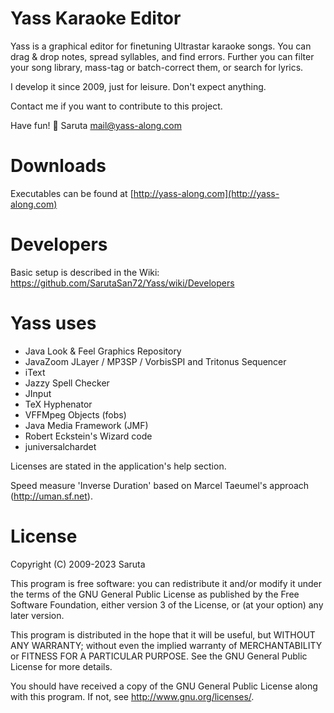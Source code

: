 # Yass Karaoke Editor
Yass is a graphical editor for finetuning Ultrastar karaoke songs. You can drag & drop notes, spread syllables, and find errors. Further you can filter your song library, mass-tag or batch-correct them, or search for lyrics.

I develop it since 2009, just for leisure. Don't expect anything.

Contact me if you want to contribute to this project.

Have fun! :musical_note:
Saruta <mail@yass-along.com>

# Downloads

Executables can be found at [http://yass-along.com](http://yass-along.com)

# Developers

Basic setup is described in the Wiki: https://github.com/SarutaSan72/Yass/wiki/Developers

# Yass uses
- Java Look & Feel Graphics Repository
- JavaZoom JLayer / MP3SP / VorbisSPI and Tritonus Sequencer
- iText
- Jazzy Spell Checker
- JInput
- TeX Hyphenator
- VFFMpeg Objects (fobs)
- Java Media Framework (JMF)
- Robert Eckstein's Wizard code
- juniversalchardet

Licenses are stated in the application's help section.

Speed measure 'Inverse Duration' based on Marcel Taeumel's approach (http://uman.sf.net).

# License

Copyright (C) 2009-2023 Saruta

This program is free software: you can redistribute it and/or modify
it under the terms of the GNU General Public License as published by
the Free Software Foundation, either version 3 of the License, or
(at your option) any later version.

This program is distributed in the hope that it will be useful,
but WITHOUT ANY WARRANTY; without even the implied warranty of
MERCHANTABILITY or FITNESS FOR A PARTICULAR PURPOSE.  See the
GNU General Public License for more details.

You should have received a copy of the GNU General Public License
along with this program. If not, see <http://www.gnu.org/licenses/>.
